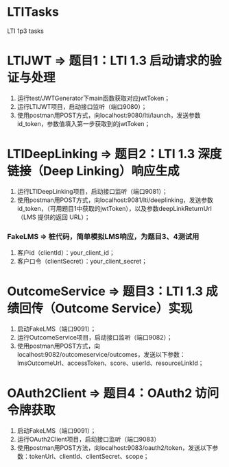 # LTITasks
LTI 1p3 tasks

# LTIJWT => 题目1：LTI 1.3 启动请求的验证与处理
1. 运行test/JWTGenerator下main函数获取对应jwtToken；
2. 运行LTIJWT项目，启动接口监听（端口9080）；
3. 使用postman用POST方式，向localhost:9080/lti/launch，发送参数id_token，参数值填入第一步获取到的jwtToken；

# LTIDeepLinking => 题目2：LTI 1.3 深度链接（Deep Linking）响应生成
1. 运行LTIDeepLinking项目，启动接口监听（端口9081）；
2. 使用postman用POST方式，向localhost:9081/lti/deeplinking，发送参数id_token，（可用题目1中获取的jwtToken），以及参数deepLinkReturnUrl（LMS 提供的返回 URL）；

### FakeLMS => 桩代码，简单模拟LMS响应，为题目3、4测试用
1. 客户id（clientId）：your_client_id；
2. 客户口令（clientSecret）：your_client_secret；

# OutcomeService => 题目3：LTI 1.3 成绩回传（Outcome Service）实现
1. 启动FakeLMS（端口9091）；
2. 运行OutcomeService项目，启动接口监听（端口9082）；
3. 使用postman用POST方式，向localhost:9082/outcomeservice/outcomes，发送以下参数：lmsOutcomeUrl、accessToken、score、userId、resourceLinkId；

# OAuth2Client => 题目4：OAuth2 访问令牌获取
1. 启动FakeLMS（端口9091）；
2. 运行OAuth2Client项目，启动接口监听（端口9083）
3. 使用postman用POST方法，向localhost:9083/oauth2/token，发送以下参数：tokenUrl、clientId、clientSecret、scope；
